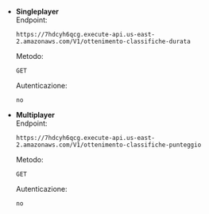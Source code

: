  - **Singleplayer**  
    Endpoint:
    ```
    https://7hdcyh6qcg.execute-api.us-east-2.amazonaws.com/V1/ottenimento-classifiche-durata
    ```
    Metodo:
    ```
    GET
    ```
    Autenticazione: 
    ```
    no
    ```
 - **Multiplayer**  
    Endpoint:
    ```
    https://7hdcyh6qcg.execute-api.us-east-2.amazonaws.com/V1/ottenimento-classifiche-punteggio
    ```
    Metodo:
    ```
    GET
    ```
    Autenticazione: 
    ```
    no
    ```